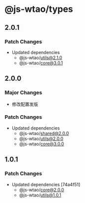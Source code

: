 # @js-wtao/types

## 2.0.1

### Patch Changes

- Updated dependencies
  - @js-wtao/utils@2.1.0
  - @js-wtao/core@3.0.1

## 2.0.0

### Major Changes

- 修改配置发版

### Patch Changes

- Updated dependencies
  - @js-wtao/shared@2.0.0
  - @js-wtao/utils@2.0.0
  - @js-wtao/core@3.0.0

## 1.0.1

### Patch Changes

- Updated dependencies [74a4f51]
  - @js-wtao/core@2.0.0
  - @js-wtao/utils@1.0.1
